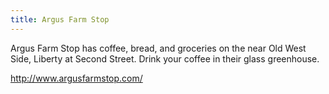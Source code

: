 ```yaml
---
title: Argus Farm Stop
---
```

Argus Farm Stop has coffee, bread, and groceries on the
near Old West Side, Liberty at Second Street. Drink your
coffee in their glass greenhouse.

http://www.argusfarmstop.com/
